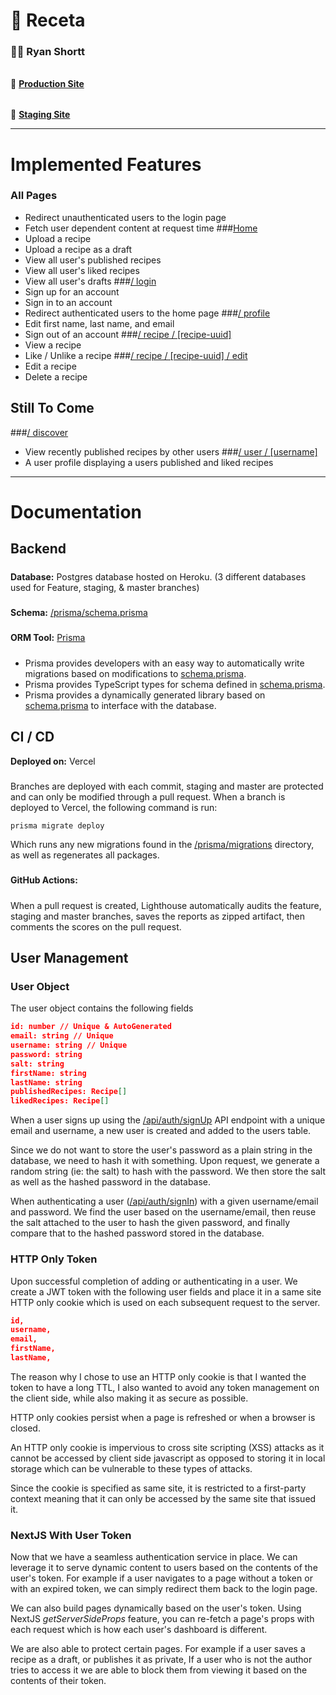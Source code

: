 # 🍔 Receta
### 👨‍🍳 **Ryan Shortt**
######
🚀 **[Production Site](https://receta.vercel.app)**
######
🚀 **[Staging Site](https://recetastaging.vercel.app)**

---
# Implemented Features
### All Pages
- Redirect unauthenticated users to the login page
- Fetch user dependent content at request time
###[Home](https://receta.vercel.app)
- Upload a recipe
- Upload a recipe as a draft
- View all user's published recipes
- View all user's liked recipes
- View all user's drafts
###[/ login](https://receta.vercel.app/login)
- Sign up for an account
- Sign in to an account
- Redirect authenticated users to the home page
###[/ profile](https://receta.vercel.app/profile)
- Edit first name, last name, and email
- Sign out of an account
###[/ recipe / [recipe-uuid]](https://receta.vercel.app)
- View a recipe
- Like / Unlike a recipe
###[/ recipe / [recipe-uuid] / edit](https://receta.vercel.app)
- Edit a recipe
- Delete a recipe


## Still To Come
###[/ discover](https://receta.vercel.app/discover)
- View recently published recipes by other users
###[/ user / [username]](https://receta.vercel.app/user/readme)
- A user profile displaying a users published and liked recipes
---
# Documentation
## Backend
#####
**Database:** Postgres database hosted on Heroku. (3 different databases used for Feature, staging, & master branches)
#####
**Schema:** [/prisma/schema.prisma](https://github.com/ShorttRyan/receta/blob/master/prisma/schema.prisma)
#####
**ORM Tool:** [Prisma](https://www.prisma.io/)
#####
- Prisma provides developers with an easy way to automatically write migrations based on modifications to
  [schema.prisma](https://github.com/ShorttRyan/receta/blob/master/prisma/schema.prisma).
- Prisma provides TypeScript types for schema defined in
  [schema.prisma](https://github.com/ShorttRyan/receta/blob/master/prisma/schema.prisma).
- Prisma provides a dynamically generated library based on
  [schema.prisma](https://github.com/ShorttRyan/receta/blob/master/prisma/schema.prisma) to interface with the database.
## CI / CD
**Deployed on:** Vercel
#####
Branches are deployed with each commit, staging and master are protected and can only be modified through a pull request.
When a branch is deployed to Vercel, the following command is run:
```nodemon
prisma migrate deploy
```
Which runs any new migrations found in the [/prisma/migrations](https://github.com/ShorttRyan/receta/blob/master/prisma/migrations)
directory, as well as regenerates all packages.
#####
**GitHub Actions:**
#####
When a pull request is created, Lighthouse automatically audits the feature, staging and master branches,
saves the reports as zipped artifact, then comments the scores on the pull request.
## User Management
### User Object
The user object contains the following fields
```json
id: number // Unique & AutoGenerated
email: string // Unique
username: string // Unique
password: string
salt: string
firstName: string
lastName: string
publishedRecipes: Recipe[]
likedRecipes: Recipe[]
```
When a user signs up using the [/api/auth/signUp](https://github.com/ShorttRyan/receta/blob/master/src/pages/api/auth/signUp.ts)
API endpoint with a unique email and username, a new user is created and added to the users table.

Since we do not want to store the user's password as a plain string in the database, we need to hash it with something.
Upon request, we generate a random string (ie: the salt) to hash with the password. We then store the salt as well as
the hashed password in the database.

When authenticating a user ([/api/auth/signIn](https://github.com/ShorttRyan/receta/blob/master/src/pages/api/auth/signIn.ts))
with a given username/email and password.  We find the user based on the username/email, then reuse the salt attached to
the user to hash the given password, and finally compare that to the hashed password stored in the database.

### HTTP Only Token

Upon successful completion of adding or authenticating in a user. We create a JWT token with the following user fields and
place it in a same site HTTP only cookie which is used on each subsequent request to the server.
```json
id,
username,
email,
firstName,
lastName,
```
The reason why I chose to use an HTTP only cookie is that I wanted the token to have a long TTL, I also wanted to avoid any
token management on the client side, while also making it as secure as possible.

HTTP only cookies persist when a page is refreshed or when a browser is closed.

An HTTP only cookie is impervious to cross site scripting (XSS) attacks as it cannot be accessed by client side javascript as opposed
to storing it in local storage which can be vulnerable to these types of attacks.

Since the cookie is specified as same site, it is restricted to a first-party context meaning that it can only be accessed
by the same site that issued it.

### NextJS With User Token
Now that we have a seamless authentication service in place. We can leverage it to serve dynamic content to users based
on the contents of the user's token. For example if a user navigates to a page without a token or with an expired token,
we can simply redirect them back to the login page.

We can also build pages dynamically based on the user's token. Using NextJS *getServerSideProps* feature,
you can re-fetch a page's props with each request which is how each user's dashboard is different.

We are also able to protect certain pages. For example if a user saves a recipe as a draft, or publishes it as private,
If a user who is not the author tries to access it we are able to block them from viewing it based on the contents of their token.

